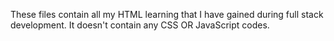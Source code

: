These files contain all my HTML learning that I have gained during full stack development. It doesn't contain any CSS OR JavaScript codes.
